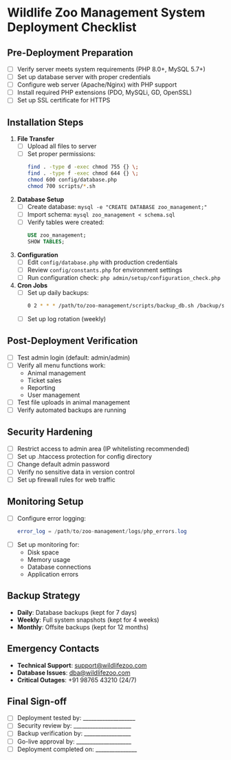# Wildlife Zoo Management System Deployment Checklist

## Pre-Deployment Preparation
- [ ] Verify server meets system requirements (PHP 8.0+, MySQL 5.7+)
- [ ] Set up database server with proper credentials
- [ ] Configure web server (Apache/Nginx) with PHP support
- [ ] Install required PHP extensions (PDO, MySQLi, GD, OpenSSL)
- [ ] Set up SSL certificate for HTTPS

## Installation Steps
1. **File Transfer**
   - [ ] Upload all files to server
   - [ ] Set proper permissions:
     ```bash
     find . -type d -exec chmod 755 {} \;
     find . -type f -exec chmod 644 {} \;
     chmod 600 config/database.php
     chmod 700 scripts/*.sh
     ```

2. **Database Setup**
   - [ ] Create database: `mysql -e "CREATE DATABASE zoo_management;"`
   - [ ] Import schema: `mysql zoo_management < schema.sql`
   - [ ] Verify tables were created:
     ```sql
     USE zoo_management;
     SHOW TABLES;
     ```

3. **Configuration**
   - [ ] Edit `config/database.php` with production credentials
   - [ ] Review `config/constants.php` for environment settings
   - [ ] Run configuration check: `php admin/setup/configuration_check.php`

4. **Cron Jobs**
   - [ ] Set up daily backups:
     ```bash
     0 2 * * * /path/to/zoo-management/scripts/backup_db.sh /backup/storage
     ```
   - [ ] Set up log rotation (weekly)

## Post-Deployment Verification
- [ ] Test admin login (default: admin/admin)
- [ ] Verify all menu functions work:
  - Animal management
  - Ticket sales
  - Reporting
  - User management
- [ ] Test file uploads in animal management
- [ ] Verify automated backups are running

## Security Hardening
- [ ] Restrict access to admin area (IP whitelisting recommended)
- [ ] Set up .htaccess protection for config directory
- [ ] Change default admin password
- [ ] Verify no sensitive data in version control
- [ ] Set up firewall rules for web traffic

## Monitoring Setup
- [ ] Configure error logging:
  ```php
  error_log = /path/to/zoo-management/logs/php_errors.log
  ```
- [ ] Set up monitoring for:
  - Disk space
  - Memory usage
  - Database connections
  - Application errors

## Backup Strategy
- **Daily**: Database backups (kept for 7 days)
- **Weekly**: Full system snapshots (kept for 4 weeks)
- **Monthly**: Offsite backups (kept for 12 months)

## Emergency Contacts
- **Technical Support**: support@wildlifezoo.com
- **Database Issues**: dba@wildlifezoo.com
- **Critical Outages**: +91 98765 43210 (24/7)

## Final Sign-off
- [ ] Deployment tested by: ___________________
- [ ] Security review by: _____________________
- [ ] Backup verification by: _________________
- [ ] Go-live approval by: ____________________
- [ ] Deployment completed on: _______________